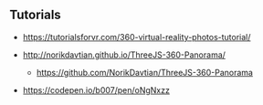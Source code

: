 ## Tutorials

* https://tutorialsforvr.com/360-virtual-reality-photos-tutorial/

* http://norikdavtian.github.io/ThreeJS-360-Panorama/
  * https://github.com/NorikDavtian/ThreeJS-360-Panorama

* https://codepen.io/b007/pen/oNgNxzz
